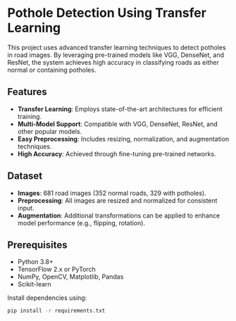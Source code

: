 # Pothole Detection Using Transfer Learning

This project uses advanced transfer learning techniques to detect potholes in road images. By leveraging pre-trained models like VGG, DenseNet, and ResNet, the system achieves high accuracy in classifying roads as either normal or containing potholes.

## Features

- **Transfer Learning**: Employs state-of-the-art architectures for efficient training.
- **Multi-Model Support**: Compatible with VGG, DenseNet, ResNet, and other popular models.
- **Easy Preprocessing**: Includes resizing, normalization, and augmentation techniques.
- **High Accuracy**: Achieved through fine-tuning pre-trained networks.

## Dataset

- **Images**: 681 road images (352 normal roads, 329 with potholes).
- **Preprocessing**: All images are resized and normalized for consistent input.
- **Augmentation**: Additional transformations can be applied to enhance model performance (e.g., flipping, rotation).

## Prerequisites

- Python 3.8+
- TensorFlow 2.x or PyTorch
- NumPy, OpenCV, Matplotlib, Pandas
- Scikit-learn

Install dependencies using:
```bash
pip install -r requirements.txt
